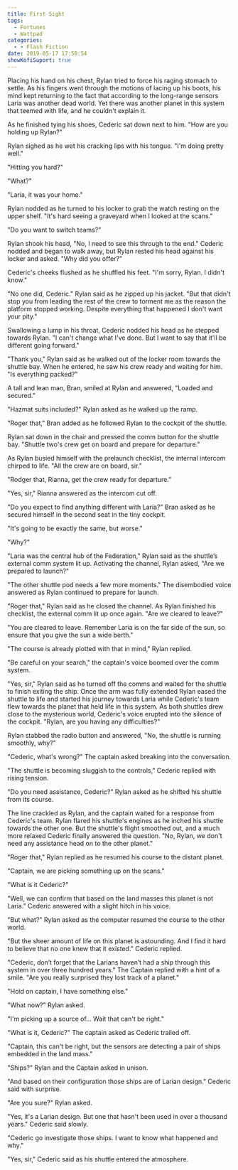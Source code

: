 ```yaml
---
title: First Sight
tags:
  - Fortunes
  - Wattpad
categories:
  - - Flash Fiction
date: 2019-05-17 17:50:54
showKofiSuport: true
---
```


Placing his hand on his chest, Rylan tried to force his raging stomach to settle.  As his fingers went through the motions of lacing up his boots, his mind kept returning to the fact that according to the long-range sensors Laria was another dead world.  Yet there was another planet in this system that teemed with life, and he couldn't explain it.

As he finished tying his shoes, Cederic sat down next to him.  "How are you holding up Rylan?"

Rylan sighed as he wet his cracking lips with his tongue.  "I'm doing pretty well.<!-- more -->"

"Hitting you hard?"

"What?"

"Laria, it was your home."

Rylan nodded as he turned to his locker to grab the watch resting on the upper shelf.  "It's hard seeing a graveyard when I looked at the scans."

"Do you want to switch teams?"

Rylan shook his head, "No, I need to see this through to the end."  Cederic nodded and began to walk away, but Rylan rested his head against his locker and asked.  "Why did you offer?"

Cederic's cheeks flushed as he shuffled his feet.  "I'm sorry, Rylan.  I didn't know."

"No one did, Cederic."  Rylan said as he zipped up his jacket.  "But that didn't stop you from leading the rest of the crew to torment me as the reason the platform stopped working.  Despite everything that happened I don't want your pity."

Swallowing a lump in his throat, Cederic nodded his head as he stepped towards Rylan.  "I can't change what I've done.  But I want to say that it'll be different going forward."

"Thank you," Rylan said as he walked out of the locker room towards the shuttle bay.  When he entered, he saw his crew ready and waiting for him.  "Is everything packed?"

A tall and lean man, Bran, smiled at Rylan and answered, "Loaded and secured."

"Hazmat suits included?"  Rylan asked as he walked up the ramp.

"Roger that," Bran added as he followed Rylan to the cockpit of the shuttle.

Rylan sat down in the chair and pressed the comm button for the shuttle bay.  "Shuttle two's crew get on board and prepare for departure."

As Rylan busied himself with the prelaunch checklist, the internal intercom chirped to life.  "All the crew are on board, sir."

"Rodger that, Rianna, get the crew ready for departure."

"Yes, sir," Rianna answered as the intercom cut off.

"Do you expect to find anything different with Laria?" Bran asked as he secured himself in the second seat in the tiny cockpit.

"It's going to be exactly the same, but worse."

"Why?"

"Laria was the central hub of the Federation," Rylan said as the shuttle’s external comm system lit up.  Activating the channel, Rylan asked, "Are we prepared to launch?"

"The other shuttle pod needs a few more moments."  The disembodied voice answered as Rylan continued to prepare for launch.

"Roger that," Rylan said as he closed the channel.  As Rylan finished his checklist, the external comm lit up once again.  "Are we cleared to leave?"

"You are cleared to leave.  Remember Laria is on the far side of the sun, so ensure that you give the sun a wide berth."

"The course is already plotted with that in mind," Rylan replied.

"Be careful on your search," the captain's voice boomed over the comm system.

"Yes, sir," Rylan said as he turned off the comms and waited for the shuttle to finish exiting the ship.  Once the arm was fully extended Rylan eased the shuttle to life and started his journey towards Laria while Cederic's team flew towards the planet that held life in this system.  As both shuttles drew close to the mysterious world, Cederic's voice erupted into the silence of the cockpit.  "Rylan, are you having any difficulties?"

Rylan stabbed the radio button and answered, "No, the shuttle is running smoothly, why?"

"Cederic, what's wrong?"  The captain asked breaking into the conversation.

"The shuttle is becoming sluggish to the controls," Cederic replied with rising tension.

"Do you need assistance, Cederic?" Rylan asked as he shifted his shuttle from its course.

The line crackled as Rylan, and the captain waited for a response from Cederic's team.  Rylan flared his shuttle's engines as he inched his shuttle towards the other one.  But the shuttle's flight smoothed out, and a much more relaxed Cederic finally answered the question.  "No, Rylan, we don't need any assistance head on to the other planet."

"Roger that," Rylan replied as he resumed his course to the distant planet.

"Captain, we are picking something up on the scans."

"What is it Cederic?"

"Well, we can confirm that based on the land masses this planet is not Laria." Cederic answered with a slight hitch in his voice.

"But what?" Rylan asked as the computer resumed the course to the other world.

"But the sheer amount of life on this planet is astounding.  And I find it hard to believe that no one knew that it existed." Cederic replied.

"Cederic, don’t forget that the Larians haven’t had a ship through this system in over three hundred years."  The Captain replied with a hint of a smile.  "Are you really surprised they lost track of a planet."

"Hold on captain, I have something else."

"What now?" Rylan asked.

"I'm picking up a source of... Wait that can't be right."

"What is it, Cederic?"  The captain asked as Cederic trailed off.

"Captain, this can't be right, but the sensors are detecting a pair of ships embedded in the land mass."

"Ships?" Rylan and the Captain asked in unison.

"And based on their configuration those ships are of Larian design."  Cederic said with surprise.

"Are you sure?"  Rylan asked.

"Yes, it's a Larian design.  But one that hasn't been used in over a thousand years."  Cederic said slowly.

"Cederic go investigate those ships.  I want to know what happened and why."

"Yes, sir," Cederic said as his shuttle entered the atmosphere.